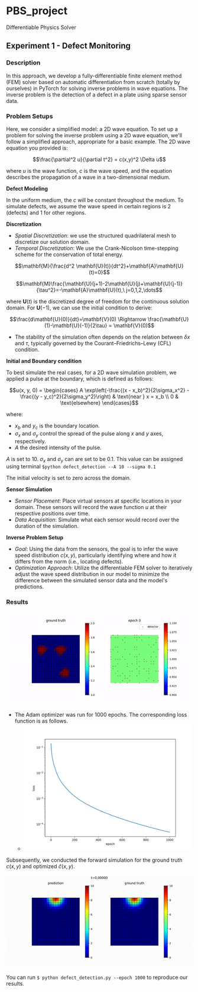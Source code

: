 # PBS_project
Differentiable Physics Solver

## Experiment 1 - Defect Monitoring

### Description

In this approach, we develop a fully-differentiable finite element method (FEM) solver based on automatic differentiation from scratch (totally by ourselves) in PyTorch for solving inverse problems in wave equations. The inverse problem is the detection of a defect in a plate using sparse sensor data. 

### Problem Setups

Here, we consider a simplified model: a 2D wave equation. To set up a problem for solving the inverse problem using a 2D wave equation, we'll follow a simplified approach, appropriate for a basic example. The 2D wave equation you provided is:

$$\frac{\partial^2 u}{\partial t^2} = c(x,y)^2 \Delta u$$

where $u$ is the wave function, $c$ is the wave speed, and the equation describes the propagation of a wave in a two-dimensional medium. 

**Defect Modeling**

In the uniform medium, the $c$ will be constant throughout the medium. To simulate defects, we assume the wave speed in certain regions is 2 (defects) and 1 for other regions.

**Discretization**

- *Spatial Discretization*: we use the structured quadrilateral mesh to discretize our solution domain.
- *Temporal Discretization*:  We use the Crank-Nicolson time-stepping scheme for the conservation of total energy.

$$\mathbf{M}{\frac{d^2 \mathbf{U}(t)}{dt^2}+\mathbf{A}\mathbf{U}(t)=0}$$

$$\mathbf{M}\frac{\mathbf{U}(j+1)-2\mathbf{U}(j)+\mathbf{U}(j-1)}{\tau^2}=-\mathbf{A}\mathbf{U}(t),\ j=0,1,2,\dots$$

where $\mathbf{U}(t)$ is the discretized degree of freedom for the continuous solution domain. For $\mathbf{U}(-1)$, we can use the initial condition to derive: 

$$\frac{d\mathbf{U}(0)}{dt}=\mathbf{V}(0) \Rightarrow \frac{\mathbf{U}(1)-\mathbf{U}(-1)}{2\tau} = \mathbf{V}(0)$$

- The stability of the simulation often depends on the relation between $\delta x$ and $\tau$, typically governed by the Courant–Friedrichs–Lewy (CFL) condition.

**Initial and Boundary condition**

To best simulate the real cases, for a 2D wave simulation problem, we applied a pulse at the boundary, which is defined as follows:

$$u(x, y, 0) = 
\begin{cases} 
A \exp\left(-\frac{(x - x_b)^2}{2\sigma_x^2} - \frac{(y - y_c)^2}{2\sigma_y^2}\right) & \text{near } x = x_b \\
0 & \text{elsewhere}
\end{cases}$$

where:
- $x_b$ and $y_c$ is the boundary location.
- $\sigma_x$ and $\sigma_y$ control the spread of the pulse along $x$ and $y$ axes, respectively.
- $A$ the desired intensity of the pulse.

$A$ is set to 10. $\sigma_x$ and $\sigma_y$ can are set to be 0.1. This value can be assigned using terminal `$python defect_detection --A 10 --sigma 0.1`

The initial velocity is set to zero across the domain.

**Sensor Simulation**

- *Sensor Placement*: Place virtual sensors at specific locations in your domain. These sensors will record the wave function $u$ at their respective positions over time.
- *Data Acquisition*: Simulate what each sensor would record over the duration of the simulation.

**Inverse Problem Setup**

- *Goal*: Using the data from the sensors, the goal is to infer the wave speed distribution $c(x,y)$, particularly identifying where and how it differs from the norm (i.e., locating defects).
- *Optimization Approach*: Utilize the differentiable FEM solver to iteratively adjust the wave speed distribution in our model to minimize the difference between the simulated sensor data and the model's predictions.

### Results

![c_optimization](assets/c_optimization.gif)

- The Adam optimizer was run for 1000 epochs. The corresponding loss function is as follows.
  - ![c_loss](assets/c_loss.png)



Subsequently, we conducted the forward simulation for the ground truth $c(x,y)$ and optimized $\hat{c}(x,y)$.

![u_compare](assets/u_compare.gif)

You can run `$ python defect_detection.py --epoch 1000` to reproduce our results.

 
